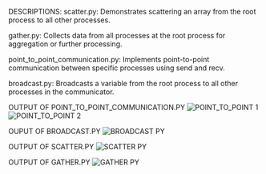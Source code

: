 DESCRIPTIONS:
scatter.py:
Demonstrates scattering an array from the root process to all other processes.

gather.py:
Collects data from all processes at the root process for aggregation or further processing.

point_to_point_communication.py:
Implements point-to-point communication between specific processes using send and recv.

broadcast.py:
Broadcasts a variable from the root process to all other processes in the communicator.

OUTPUT OF POINT_TO_POINT_COMMUNICATION.PY
![POINT_TO_POINT 1](https://github.com/user-attachments/assets/190c9e88-d594-4cba-b08b-353de08bfb0d)
![POINT_TO_POINT 2](https://github.com/user-attachments/assets/34f28f3e-8ca7-4aa8-980e-52d25eb12e8a)

OUPUT OF BROADCAST.PY
![BROADCAST PY](https://github.com/user-attachments/assets/5b35a4f4-37c8-4515-b137-5d12a87ad1e3)

OUTPUT OF SCATTER.PY
![SCATTER PY](https://github.com/user-attachments/assets/a9b9a39a-dd19-40d9-9ff0-84ff99c3573f)

OUTPUT OF GATHER.PY
![GATHER PY](https://github.com/user-attachments/assets/c2f7277b-f178-4af5-bf2a-0a0ce348cb2b)
